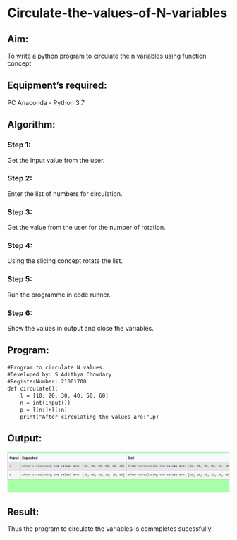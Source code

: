 # Circulate-the-values-of-N-variables
## Aim:
To write a python program to circulate the n variables using function concept
## Equipment’s required:
PC
Anaconda - Python 3.7
## Algorithm: 
### Step 1: 
Get the input value from the user.
### Step 2: 
Enter the list of numbers for circulation.
### Step 3: 
Get the value from the user for the number of rotation.
### Step 4: 
Using the slicing concept rotate the list.

### Step 5: 
Run the programme in code runner.
### Step 6: 
Show the values in output and close the variables.
## Program:
```
#Program to circulate N values.
#Developed by: S Adithya Chowdary 
#RegisterNumber: 21001700
def circulate():
    l = [10, 20, 30, 40, 50, 60]
    n = int(input())
    p = l[n:]+l[:n]
    print("After circulating the values are:",p)
 ```
## Output:
![OUTPUT](/IMAGES/image2.png)

## Result:
Thus the program to circulate the variables is commpletes sucessfully.